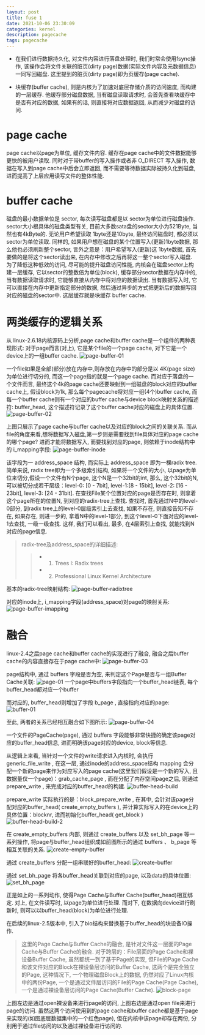 ```yaml
---
layout: post
title: fuse 1
date: 2021-10-06 23:30:09
categories: kernel
description: pagecache
tags: pagecache
---
```



- 在我们进行数据持久化, 对文件内容进行落盘处理时, 我们时常会使用fsync操作, 该操作会将文件关联的脏页(dirty page)数据(实际文件内容及元数据信息)一同写回磁盘. 这里提到的脏页(dirty page)即为页缓存(page cache). 

- 块缓存(buffer cache), 则是内核为了加速对底层存储介质的访问速度, 而构建的一层缓存. 他缓存部分磁盘数据, 当有磁盘读取请求时, 会首先查看块缓存中是否有对应的数据, 如果有的话, 则直接将对应数据返回, 从而减少对磁盘的访问. 

# page cache
page cache以page为单位, 缓存文件内容. 缓存在page cache中的文件数据能够更快的被用户读取. 同时对于带buffer的写入操作或者非 O_DIRECT 写入操作, 数据在写入到page cache中后会立即返回, 而不需要等待数据实际被持久化到磁盘, 进而提高了上层应用读写文件的整体性能. 

# buffer cache
磁盘的最小数据单位是 sector, 每次读写磁盘都是以 sector为单位进行磁盘操作.  sector大小根具体的磁盘类型有关, 目前大多数sata盘的sector大小为521Byte, 当然也有4kByte的.  无论用户希望读取 1byte还是10byte, 最终访问磁盘时, 都必须以sector为单位读取. 同样的, 如果用户想在磁盘的某个位置写入(更新)1byte数据, 那么他也必须刷新整个sector, 言外之意是：用户希望写入(更新)这 1byte数据, 首先要做的是将这个sector读出来, 在内存中修改之后再将这一整个sector写入磁盘.  为了降低这种低效的访问, 尽可能的提升磁盘访问性能, 内核会在磁盘sector上构建一层缓存, 它以sector的整数倍为单位(block), 缓存部分sector数据在内存中的, 当有数据读取请求时, 它能够直接从内存中将对应的数据读出.  当有数据写入时, 它可以直接在内存中更新指定部分的数据, 然后通过异步的方式把更新后的数据写回对应的磁盘的sector中.  这层缓存就是块缓存 buffer cache. 

# 两类缓存的逻辑关系

从 linux-2.6.18内核源码上分析,page cache和buffer cache是一个组件的两种表现形式: 对于page而言(对上), 它是某个file的一个page cache, 对下它是一个device上的一组buffer cache.
![page-buffer-01](https://mu-qer.github.io/assets/img/kernel/2021-10-06-page-buffer-01.JPG)

一个file如果是全部(部分)放在内存中,则存放在内存中的部分是以 4K(page size)为单位进行切分的, 而这一个page指的就是一个page cache. 而对应于落盘的一个文件而言, 最终这个4k的page cache还要映射到一组磁盘的block对应的buffer cache上, 假设block为1k, 那么每个pagecache将对应一组(4个)buffer cache, 而每一个buffer cache则有一个对应的buffer cache与device block映射关系的描述符: buffer_head, 这个描述符记录了这个buffer cache对应的磁盘上的具体位置.
![page-buffer-02](https://mu-qer.github.io/assets/img/kernel/2021-10-06-page-buffer-02.JPG)

上图只展示了page cache与buffer cache以及对应的block之间的关联关系.  而从file的角度来看,想将数据写入磁盘,第一步则是需要找到file具体对应的page cache的哪个page? 进而才能将数据写入, 而要找到对应的page, 则依赖于inode结构中的 i_mapping字段:
![page-buffer-inode](https://mu-qer.github.io/assets/img/kernel/2021-10-06-page-buffer-inode.JPG)

该字段为一 address_space 结构, 而实际上 address_space 即为一棵radix tree. 简单来说, radix tree即为一个多级索引结构, 如果将一个文件的大小, 以page为单位来切分,假设一个文件有N个page, 这个N是一个32bit的int, 那么, 这个32bit的N, 可以被切分成若干层级：level-0: [0 - 7bit], level-1:[8 - 15bit], level-2: [16 - 23bit], level-3: [24 - 31bit]. 
在查找File某个位置对应的page是否存在时, 则拿着这个page所在的位置N, 到对应的radix-tree上查找. 查找时, 首先通过N中的level-0部分, 到radix tree上的level-0层级索引上去查找, 如果不存在, 则直接告知不存在, 如果存在, 则进一步的, 拿着N中的level-1部分, 到这个level-0下面对应的level-1去查找, 一级一级查找. 这样, 我们可以看出, 最多, 在4层索引上查找, 就能找到N对应的page信息. 

> radix-tree及address_space的详细描述:
>> - 1. Trees I: Radix trees
>> - 2. Professional Linux Kernel Architecture

基本的radix-tree映射结构:
![page-buffer-radixtree](https://mu-qer.github.io/assets/img/kernel/2021-10-06-page-buffer-radixtree.JPG)

对应的inode上, i_mapping字段(address_space)对page的映射关系:
![page-buffer-imapping](https://mu-qer.github.io/assets/img/kernel/2021-10-06-page-buffer-imapping.JPG)

# 融合

linux-2.4之后page cache和buffer cache的实现进行了融合, 融合之后buffer cache的内容直接存在于page cache中:
![page-buffer-03](https://mu-qer.github.io/assets/img/kernel/2021-10-06-page-buffer-03.JPG)

page结构中, 通过 buffers 字段是否为空, 来判定这个Page是否与一组Buffer Cache关联:
![page-01](https://mu-qer.github.io/assets/img/kernel/2021-10-06-page-01.JPG)
一个page中buffers字段指向一个buffer_head链表, 每个buffer_head都对应一个buffer

而对应的,  buffer_head则增加了字段 b_page , 直接指向对应的page:
![buffer-01](https://mu-qer.github.io/assets/img/kernel/2021-10-06-buffer-01.JPG)

至此, 两者的关系已经相互融合如下图所示:
![page-buffer-04](https://mu-qer.github.io/assets/img/kernel/2021-10-06-page-buffer-04.JPG)

一个文件的PageCache(page), 通过 buffers 字段能够非常快捷的确定该page对应的buffer_head信息, 进而明确该page对应的device, block等信息. 

从逻辑上来看, 当针对一个文件的write请求进入内核时, 会执行 generic_file_write , 在这一层, 通过inode的address_space结构 mapping 会分配一个新的page来作为对应写入的page cache(这里我们假设是一个新的写入, 且数据量仅一个page)：grab_cache_page , 而在分配了内存空间page之后, 则通过 prepare_write , 来完成对应的buffer_head的构建. 
![buffer-head-build](https://mu-qer.github.io/assets/img/kernel/2021-10-06-buffer-head-build.JPG)

prepare_write 实际执行的是：block_prepare_write , 在其中, 会针对该page分配对应的buffer_head( create_empty_buffers ), 并计算实际写入的在device上的具体位置：blocknr, 进而初始化buffer_head( get_block )
![buffer-head-build-2](https://mu-qer.github.io/assets/img/kernel/2021-10-06-buffer-head-build-2.JPG)

在 create_empty_buffers 内部, 则通过 create_buffers 以及 set_bh_page 等一系列操作, 将page与buffer_head组织成如前图所示的通过 buffers 、 b_page 等相互关联的关系. 
![create-empty-buffer](https://mu-qer.github.io/assets/img/kernel/2021-10-06-create-empty-buffer.JPG)

通过 create_buffers 分配一组串联好的buffer_head:
![create-buffer](https://mu-qer.github.io/assets/img/kernel/2021-10-06-create-buffer.JPG)

通过 set_bh_page 将各buffer_head关联到对应的page, 以及data的具体位置:
![set_bh_page](https://mu-qer.github.io/assets/img/kernel/2021-10-06-set_bh_page.JPG)

正是如上的一系列动作, 使得Page Cache与Buffer Cache(buffer_head)相互绑定. 对上, 在文件读写时, 以page为单位进行处理. 而对下, 在数据向device进行刷新时, 则可以以buffer_head(block)为单位进行处理. 

在后续的linux-2.5版本中, 引入了bio结构来替换基于buffer_head的块设备IO操作. 

> 这里的Page Cache与Buffer Cache的融合, 是针对文件这一层面的Page Cache与Buffer Cache的融合. 对于跨层的：File层面的Page Cache和裸设备Buffer Cache, 虽然都统一到了基于Page的实现, 但File的Page Cache和该文件对应的Block在裸设备层访问的Buffer Cache, 这两个是完全独立的Page, 这种情况下, 一个物理磁盘Block上的数据, 仍然对应了Linux内核中的两份Page, 一个是通过文件层访问的File的Page Cache(Page Cache), 一个是通过裸设备层访问的Page Cache(Buffer Cache). 
![block-page](https://mu-qer.github.io/assets/img/kernel/2021-10-06-block_page.JPG)

上图左边是通过open裸设备来进行page的访问, 上图右边是通过open file来进行page的访问. 虽然这两个访问使用到的page cache和buffer cache都是基于page来实现的(如图底层数据集中的一个红色page), 但在内核中该page却存在两份, 分别用于通过file访问的以及通过裸设备进行访问的.

